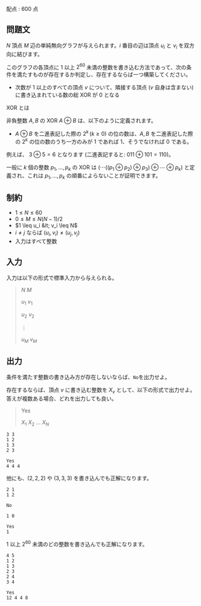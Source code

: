 配点 : $600$ 点

## 問題文

$N$ 頂点 $M$ 辺の単純無向グラフが与えられます。$i$ 番目の辺は頂点 $u_i$ と $v_i$ を双方向に結びます。

このグラフの各頂点に $1$ 以上 $2^{60}$ 未満の整数を書き込む方法であって、次の条件を満たすものが存在するか判定し、存在するならば一つ構築してください。

- 次数が $1$ 以上のすべての頂点 $v$ について、隣接する頂点 ($v$ 自身は含まない) に書き込まれている数の総 XOR が $0$ となる

XOR とは

非負整数 $A,B$ の XOR $A \oplus B$ は、以下のように定義されます。

- $A \oplus B$ を二進表記した際の $2^k \, (k \geq 0)$ の位の数は、$A,B$ を二進表記した際の $2^k$ の位の数のうち一方のみが $1$ であれば $1$、そうでなければ $0$ である。

例えば、 $3 \oplus 5 = 6$ となります (二進表記すると: $011 \oplus 101=110$)。

一般に $k$ 個の整数 $p_1, \dots, p_k$ の XOR は $(\cdots ((p_1 \oplus p_2) \oplus p_3) \oplus \cdots \oplus p_k)$ と定義され、これは $p_1, \dots, p_k$ の順番によらないことが証明できます。

## 制約

- $1 \leq N \leq 60$
- $0 \leq M \leq N(N-1)/2$
- $1 \leq u_i &lt; v_i \leq N$
- $i \neq j$ ならば $(u_i,v_i) \neq (u_j,v_j)$
- 入力はすべて整数

## 入力

入力は以下の形式で標準入力から与えられる。

> $N$ $M$
> 
> $u_1$ $v_1$
> 
> $u_2$ $v_2$
> 
> $\vdots$
> 
> $u_M$ $v_M$

## 出力

条件を満たす整数の書き込み方が存在しないならば、`No`を出力せよ。

存在するならば、頂点 $v$ に書き込む整数を $X_v$ として、以下の形式で出力せよ。答えが複数ある場合、どれを出力しても良い。

> Yes
> 
> $X_1$ $X_2$ $\dots$ $X_N$

```input1
3 3
1 2
1 3
2 3
```

```output1
Yes
4 4 4
```

他にも、$(2,2,2)$ や $(3,3,3)$ を書き込んでも正解になります。

```input2
2 1
1 2
```

```output2
No
```

```input3
1 0
```

```output3
Yes
1
```

$1$ 以上 $2^{60}$ 未満のどの整数を書き込んでも正解になります。

```input4
4 5
1 2
1 3
2 3
2 4
3 4
```

```output4
Yes
12 4 4 8
```